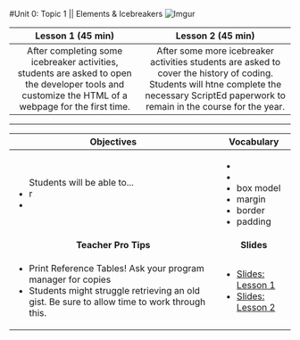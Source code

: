 #Unit 0: Topic 1 || Elements & Icebreakers
 ![Imgur]()
 
| Lesson 1 (45 min) | Lesson 2 (45 min) | 
|:-------:|:-------:|
| After completing some icebreaker activities, students are asked to open the developer tools and customize the HTML of a webpage for the first time.| After some more icebreaker activities students are asked to cover the history of coding. Students will htne complete the necessary ScriptEd paperwork to remain in the course for the year.|

***


| Objectives | Vocabulary |
|-------|-------|
| <ul>Students will be able to...<li> r</li> <li></li> </ul>  | <ul> <li></li> <li></li> <li>box model</li> <li>margin</li><li>border</li><li>padding</li></ul> | 
| <center> **Teacher Pro Tips** </center> |<center> **Slides** </center> |
|<ul><li>Print Reference Tables! Ask your program manager for copies</li> <li>Students might struggle retrieving an old gist. Be sure to allow time to work through this.</li></ul>| <ul><li><a href = "https://docs.google.com/presentation/d/1Janj66gaRWaXFtr9EnxK2l7LBk-_CnH4EUnf0YtPI-k/edit#slide=id.g12ee5b58a7_0_0" target="_blank">Slides: Lesson 1</a></li> <li> <a href = "https://docs.google.com/presentation/d/1Janj66gaRWaXFtr9EnxK2l7LBk-_CnH4EUnf0YtPI-k/edit#slide=id.g1349ad4351_0_149" target="_blank">Slides: Lesson 2</a></li></ul> |